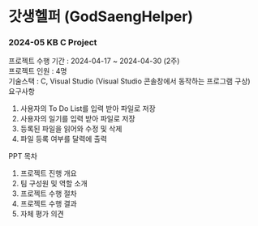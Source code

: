 # 갓생헬퍼 (GodSaengHelper)

### 2024-05 KB C Project

프로젝트 수행 기간 : 2024-04-17 ~ 2024-04-30 (2주) <br>
프로젝트 인원 : 4명 <br>
기술스택 : C, Visual Studio (Visual Studio 콘솔창에서 동작하는 프로그램 구상) <br>
요구사항
1. 사용자의 To Do List를 입력 받아 파일로 저장
2. 사용자의 일기를 입력 받아 파일로 저장
3. 등록된 파일을 읽어와 수정 및 삭제
4. 파일 등록 여부를 달력에 출력

PPT 목차
1. 프로젝트 진행 개요
2. 팀 구성원 및 역할 소개
3. 프로젝트 수행 절차
4. 프로젝트 수행 결과
5. 자체 평가 의견
